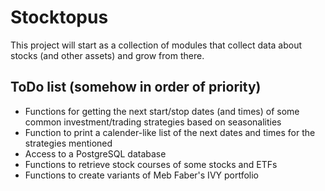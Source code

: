 # Stocktopus

This project will start as a collection of modules that collect data about stocks (and other assets) and grow from there.

## ToDo list (somehow in order of priority)
- Functions for getting the next start/stop dates (and times) of some common investment/trading strategies based on seasonalities
- Function to print a calender-like list of the next dates and times for the strategies mentioned
- Access to a PostgreSQL database
- Functions to retrieve stock courses of some stocks and ETFs
- Functions to create variants of Meb Faber's IVY portfolio


